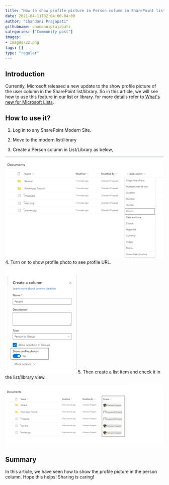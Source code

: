 ```yaml
---
title: "How to show profile picture in Person column in SharePoint list/library?"
date: 2021-04-11T02:04:00-04:00
author: "Chandani Prajapati"
githubname: chandaniprajapati
categories: ["Community post"]
images:
- images/22.png
tags: []
type: "regular"
---
```


## Introduction 

Currently, Microsoft released a new update to the show profile picture
of the user column in the SharePoint list/library. So in this article,
we will see how to use this feature in our list or library. for more
details refer to
[What's new for Microsoft Lists](https://techcommunity.microsoft.com/t5/microsoft-365-blog/what-s-new-for-microsoft-lists-microsoft-ignite-2021-mar-2-4/ba-p/2176242 "SharePoint List Updates").
 

## How to use it? 

1.  Log in to any SharePoint Modern Site.

2.  Move to the modern list/library

3.  Create a Person column in List/Library as below,
 

![22.png](images/22.png)
4.  Turn on to show profile photo to see profile URL.

![1.png](images/1.png)
5.  Then create a list item and check it in the list/library view.

![3.png](images/3.png)

## Summary 

In this article, we have seen how to show the profile picture in the
person column.
Hope this helps!
Sharing is caring!
